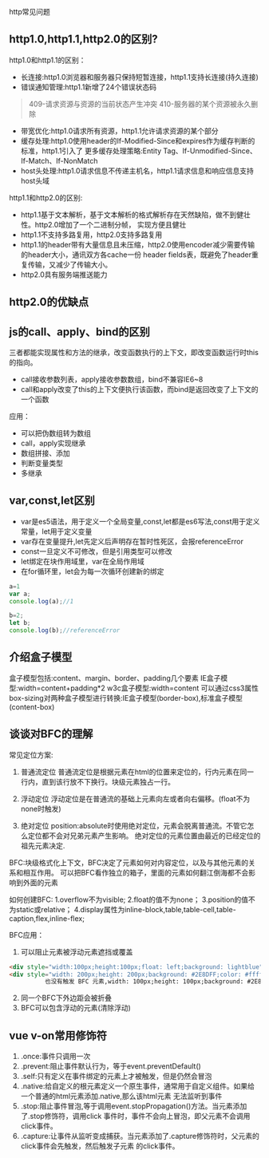 http常见问题
## http1.0,http1.1,http2.0的区别?

http1.0和http1.1的区别：
+ 长连接:http1.0浏览器和服务器只保持短暂连接，http1.1支持长连接(持久连接)
+ 错误通知管理:http1.1新增了24个错误状态码
> 409-请求资源与资源的当前状态产生冲突
410-服务器的某个资源被永久删除
+ 带宽优化:http1.0请求所有资源，http1.1允许请求资源的某个部分
+ 缓存处理:http1.0使用header的If-Modified-Since和expires作为缓存判断的标准，http1.1引入了
更多缓存处理策略:Entity Tag、If-Unmodified-Since、If-Match、If-NonMatch
+ host头处理:http1.0请求信息不传递主机名，http1.1请求信息和响应信息支持host头域

http1.1和http2.0的区别:
+ http1.1基于文本解析，基于文本解析的格式解析存在天然缺陷，做不到健壮性。http2.0增加了一个二进制分帧，
实现方便且健壮
+ http1.1不支持多路复用，http2.0支持多路复用
+ http1.1的header带有大量信息且未压缩，http2.0使用encoder减少需要传输的header大小，通讯双方各cache一份
header fields表，既避免了header重复传输，又减少了传输大小。
+ http2.0具有服务端推送能力

## http2.0的优缺点

## js的call、apply、bind的区别
三者都能实现属性和方法的继承，改变函数执行的上下文，即改变函数运行时this的指向。
+ call接收参数列表，apply接收参数数组，bind不兼容IE6~8
+ call和apply改变了this的上下文便执行该函数，而bind是返回改变了上下文的一个函数

应用：
+ 可以把伪数组转为数组
+ call，apply实现继承
+ 数组拼接、添加
+ 判断变量类型
+ 多继承

## var,const,let区别
+ var是es5语法，用于定义一个全局变量,const,let都是es6写法,const用于定义常量，let用于定义变量
+ var存在变量提升,let先定义后声明存在暂时性死区，会报referenceError
+ const一旦定义不可修改，但是引用类型可以修改
+ let绑定在块作用域里，var在全局作用域
+ 在for循环里，let会为每一次循环创建新的绑定
```javascript
a=1
var a;
console.log(a);//1

b=2;
let b;
console.log(b);//referenceError
```
## 介绍盒子模型
盒子模型包括:content、margin、border、padding几个要素
IE盒子模型:width=content+padding*2
w3c盒子模型:width=content
可以通过css3属性box-sizing对两种盒子模型进行转换:IE盒子模型(border-box),标准盒子模型(content-box)

## 谈谈对BFC的理解
常见定位方案:
1. 普通流定位
普通流定位是根据元素在html的位置来定位的，行内元素在同一行内，直到该行放不下换行。块级元素独占一行。

2. 浮动定位
浮动定位是在普通流的基础上元素向左或者向右偏移。(float不为none时触发)

3. 绝对定位
position:absolute时使用绝对定位，元素会脱离普通流。不管它怎么定位都不会对兄弟元素产生影响。
绝对定位的元素位置由最近的已经定位的祖先元素决定.


BFC:块级格式化上下文，BFC决定了元素如何对内容定位，以及与其他元素的关系和相互作用。
可以把BFC看作独立的箱子，里面的元素如何翻江倒海都不会影响到外面的元素

如何创建BFC:
1.overflow不为visible;
2.float的值不为none；
3.position的值不为static或relative；
4.display属性为inline-block,table,table-cell,table-caption,flex,inline-flex;

BFC应用：
1. 可以阻止元素被浮动元素遮挡或覆盖
```html
<div style="width:100px;height:100px;float: left;background: lightblue">我是一个左浮动元素</div>
<div style="width: 200px;height: 200px;background: #2E8DFF;color: #ffffff">我是一个没有设置浮动, 
          也没有触发 BFC 元素,width: 100px;height: 100px;background: #2E8DFF;color: #ffffff</div>

```
2. 同一个BFC下外边距会被折叠
3. BFC可以包含浮动的元素(清除浮动)

## vue v-on常用修饰符
1. .once:事件只调用一次
2. .prevent:阻止事件默认行为，等于event.preventDefault()
3. .self:只有定义在事件绑定的元素上才被触发，但是仍然会冒泡
4. .native:给自定义的根元素定义一个原生事件，通常用于自定义组件。如果给一个普通的html元素添加.native,那么该html元素
无法监听到事件
5. .stop:阻止事件冒泡,等于调用event.stopPropagation()方法。当元素添加了.stop修饰符，调用click
事件时，事件不会向上冒泡，即父元素不会调用click事件。
6. .capture:让事件从监听变成捕获。当元素添加了.capture修饰符时，父元素的click事件会先触发，然后触发子元素
的click事件。


